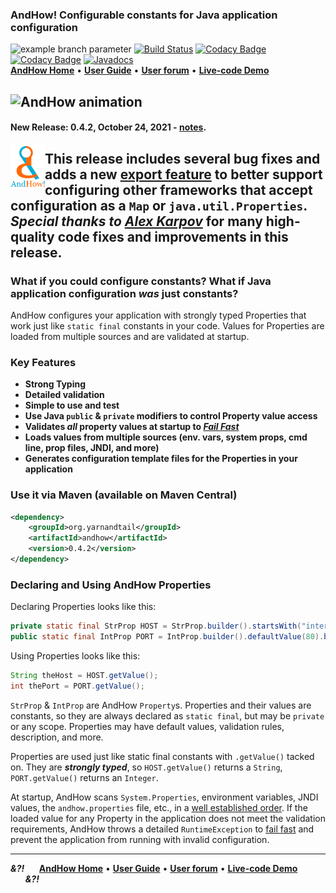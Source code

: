### AndHow!  Configurable constants for Java application configuration
![example branch parameter](https://github.com/eeverman/andhow/actions/workflows/maven-ci.yaml/badge.svg?branch=main)
[![Build Status](https://travis-ci.com/eeverman/andhow.svg?branch=master)](https://travis-ci.com/github/eeverman/andhow)
[![Codacy Badge](https://app.codacy.com/project/badge/Grade/e306661b53f2463fab9156bf38af58f7)](https://www.codacy.com/gh/eeverman/andhow/dashboard?utm_source=github.com&amp;utm_medium=referral&amp;utm_content=eeverman/andhow&amp;utm_campaign=Badge_Grade)
[![Codacy Badge](https://app.codacy.com/project/badge/Coverage/e306661b53f2463fab9156bf38af58f7)](https://www.codacy.com/gh/eeverman/andhow/dashboard?utm_source=github.com&utm_medium=referral&utm_content=eeverman/andhow&utm_campaign=Badge_Coverage)
[![Javadocs](https://www.javadoc.io/badge/org.yarnandtail/andhow.svg)](https://www.javadoc.io/doc/org.yarnandtail/andhow)
<br/>
**[AndHow Home](https://www.andhowconfig.org)** •
**[User Guide](https://www.andhowconfig.org/user-guide)** •
**[User forum](https://groups.google.com/d/forum/andhowuser)** •
**[Live-code Demo](https://www.andhowconfig.org/live-code-quickstart)**

![AndHow animation](https://github.com/eeverman/andhow-assets/blob/main/andhow_0.5_1280x320_highres_24fps.gif?raw=true)
---
#### New Release:  0.4.2, October 24, 2021 - [notes](https://github.com/eeverman/andhow/releases/tag/andhow-0.4.2).
<img src="https://github.com/eeverman/andhow/raw/master/logo/AndHow-empty-circle-combination.png" width="55" height="72" alt="AndHow's new logo"  align="left">

This release includes several bug fixes and adds a new
[export feature](https://www.andhowconfig.org/user-guide/integration-and-exports#manual-export-to-maps-java.util.properties-and-more)
to better support configuring other frameworks that accept configuration as a `Map` or `java.util.Properties`.
_Special thanks to [Alex Karpov](https://github.com/alex-kar)_ for many high-quality code fixes and
improvements in this release.
---
                    
### What if you could configure constants?  What if Java application configuration _was_ just constants?
AndHow configures your application with strongly typed Properties that work just like `static final`
constants in your code.  Values for Properties are loaded from multiple sources and are validated
at startup.

### Key Features
* **Strong Typing**
* **Detailed validation**
* **Simple to use and test**
* **Use Java `public` & `private` modifiers to control Property value access**
* **Validates _all_ property values at startup to _[Fail Fast](https://www.martinfowler.com/ieeeSoftware/failFast.pdf)_**
* **Loads values from multiple sources (env. vars, system props, cmd line, prop files, JNDI, and more)**
* **Generates configuration template files for the Properties in your application**

### Use it via Maven (available on Maven Central)
```xml
<dependency>
    <groupId>org.yarnandtail</groupId>
    <artifactId>andhow</artifactId>
    <version>0.4.2</version>
</dependency>
```

### Declaring and Using AndHow Properties
Declaring Properties looks like this:
```java
private static final StrProp HOST = StrProp.builder().startsWith("internal.").build();
public static final IntProp PORT = IntProp.builder().defaultValue(80).build();
```
Using Properties looks like this:
```java
String theHost = HOST.getValue();
int thePort = PORT.getValue();
```
`StrProp` &amp; `IntProp` are AndHow `Property`s. 
Properties and their values are constants, so they are always declared as `static final`,
but may be `private` or any scope.  Properties may have default values, validation rules,
description, and more.

Properties are used just like static final constants with `.getValue()` tacked on.
They are _**strongly typed**_, so `HOST.getValue()` returns a `String`, `PORT.getValue()` returns an `Integer`.

At startup, AndHow scans `System.Properties`, environment variables, JNDI values,
the `andhow.properties` file, etc., in a
[well established order](https://www.andhowconfig.org/user-guide/loaders-and-load-order).
If the loaded value for any Property in the application does not meet the validation requirements,
AndHow throws a detailed `RuntimeException` to [fail fast](https://www.andhowconfig.org/user-guide/key-concepts#andhow-fails-fast)
and prevent the application from running with invalid configuration.

---

_**&?!**_&nbsp;&nbsp;&nbsp;&nbsp;&nbsp;&nbsp;**[AndHow Home](https://www.andhowconfig.org)** •
**[User Guide](https://www.andhowconfig.org/user-guide)** •
**[User forum](https://groups.google.com/d/forum/andhowuser)** •
**[Live-code Demo](https://www.andhowconfig.org/live-code-quickstart)**
&nbsp;&nbsp;&nbsp;&nbsp;&nbsp;&nbsp;_**&?!**_
